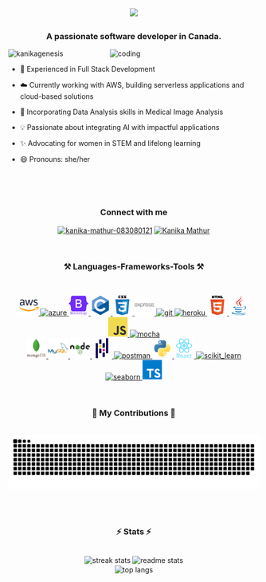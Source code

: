 <!--<h1 align="center">Hi 👋, I'm Kanika Mathur</h1>-->
<h1 align="center">
    <img src="https://readme-typing-svg.herokuapp.com/?font=Righteous&size=35&center=true&vCenter=true&width=500&height=70&duration=4000&lines=Hi+There!+👋;+I'm+Kanika+Mathur!;" />
</h1>
<h3 align="center">A passionate software developer in Canada.</h3>
<image align="right" alt="coding" width="300" src="https://user-images.githubusercontent.com/103105418/170674219-70ba74ec-d205-483a-b8a7-bfb7530c29f0.gif" />

<div>
<p align="left"> <img src="https://komarev.com/ghpvc/?username=kanikagenesis&label=Profile%20views&color=0e75b6&style=flat" alt="kanikagenesis" /> </p>

<div align="left">
  
- 👀 Experienced in Full Stack Development 
- ☁️ Currently working with AWS, building serverless applications and cloud-based solutions
- 🌱 Incorporating Data Analysis skills in Medical Image Analysis
- 💡 Passionate about integrating AI with impactful applications
- ✨ Advocating for women in STEM and lifelong learning
  
  
- 😄 Pronouns: she/her
   </div> 
</div>
 <br>
 <br>
 <br>
<h3 align="center">Connect with me</h3>
<p align="center">
<a href="https://linkedin.com/in/kanika-mathur-083080121" target="blank"><img align="center" src="https://img.shields.io/badge/LinkedIn-0077B5?style=for-the-badge&logo=linkedin&logoColor=white"alt="kanika-mathur-083080121" /></a>
<a href="mailto:mkanika.90@gmail.com" target="blank"><img align="center" src="https://img.shields.io/badge/Gmail-D14836?style=for-the-badge&logo=gmail&logoColor=white" alt="Kanika Mathur"/></a>  
</p>

<br>

<h3 align="center">⚒️ Languages-Frameworks-Tools ⚒️</h3>
<br>
<p align="center"> 
  <a href="https://aws.amazon.com" target="_blank" rel="noreferrer"> <img src="https://raw.githubusercontent.com/devicons/devicon/master/icons/amazonwebservices/amazonwebservices-original-wordmark.svg" alt="aws" width="40" height="40"/> </a> 
  <a href="https://azure.microsoft.com/en-in/" target="_blank" rel="noreferrer"> <img src="https://www.vectorlogo.zone/logos/microsoft_azure/microsoft_azure-icon.svg" alt="azure" width="40" height="40"/> </a>
  <a href="https://getbootstrap.com" target="_blank" rel="noreferrer"> <img src="https://raw.githubusercontent.com/devicons/devicon/master/icons/bootstrap/bootstrap-plain-wordmark.svg" alt="bootstrap" width="40" height="40"/> </a> 
  <a href="https://www.cprogramming.com/" target="_blank" rel="noreferrer"> <img src="https://raw.githubusercontent.com/devicons/devicon/master/icons/c/c-original.svg" alt="c" width="40" height="40"/> </a> 
  <a href="https://www.w3schools.com/css/" target="_blank" rel="noreferrer"> <img src="https://raw.githubusercontent.com/devicons/devicon/master/icons/css3/css3-original-wordmark.svg" alt="css3" width="40" height="40"/> </a> 
  <a href="https://expressjs.com" target="_blank" rel="noreferrer"> <img src="https://raw.githubusercontent.com/devicons/devicon/master/icons/express/express-original-wordmark.svg" alt="express" width="40" height="40"/> </a> 
  <a href="https://git-scm.com/" target="_blank" rel="noreferrer"> <img src="https://www.vectorlogo.zone/logos/git-scm/git-scm-icon.svg" alt="git" width="40" height="40"/> </a> 
  <a href="https://heroku.com" target="_blank" rel="noreferrer"> <img src="https://www.vectorlogo.zone/logos/heroku/heroku-icon.svg" alt="heroku" width="40" height="40"/> </a> 
  <a href="https://www.w3.org/html/" target="_blank" rel="noreferrer"> <img src="https://raw.githubusercontent.com/devicons/devicon/master/icons/html5/html5-original-wordmark.svg" alt="html5" width="40" height="40"/> </a> 
  <a href="https://www.java.com" target="_blank" rel="noreferrer"> <img src="https://raw.githubusercontent.com/devicons/devicon/master/icons/java/java-original.svg" alt="java" width="40" height="40"/> </a>
  <a href="https://developer.mozilla.org/en-US/docs/Web/JavaScript" target="_blank" rel="noreferrer"> <img src="https://raw.githubusercontent.com/devicons/devicon/master/icons/javascript/javascript-original.svg" alt="javascript" width="40" height="40"/> </a> 
  <a href="https://mochajs.org" target="_blank" rel="noreferrer"> <img src="https://www.vectorlogo.zone/logos/mochajs/mochajs-icon.svg" alt="mocha" width="40" height="40"/> </a> 
  <br>
  <a href="https://www.mongodb.com/" target="_blank" rel="noreferrer"> <img src="https://raw.githubusercontent.com/devicons/devicon/master/icons/mongodb/mongodb-original-wordmark.svg" alt="mongodb" width="40" height="40"/> </a> 
  <a href="https://www.mysql.com/" target="_blank" rel="noreferrer"> <img src="https://raw.githubusercontent.com/devicons/devicon/master/icons/mysql/mysql-original-wordmark.svg" alt="mysql" width="40" height="40"/> </a> 
  <a href="https://nodejs.org" target="_blank" rel="noreferrer"> <img src="https://raw.githubusercontent.com/devicons/devicon/master/icons/nodejs/nodejs-original-wordmark.svg" alt="nodejs" width="40" height="40"/> </a> 
  <a href="https://pandas.pydata.org/" target="_blank" rel="noreferrer"> <img src="https://raw.githubusercontent.com/devicons/devicon/2ae2a900d2f041da66e950e4d48052658d850630/icons/pandas/pandas-original.svg" alt="pandas" width="40" height="40"/> </a>
  <a href="https://postman.com" target="_blank" rel="noreferrer"> <img src="https://www.vectorlogo.zone/logos/getpostman/getpostman-icon.svg" alt="postman" width="40" height="40"/> </a> 
  <a href="https://www.python.org" target="_blank" rel="noreferrer"> <img src="https://raw.githubusercontent.com/devicons/devicon/master/icons/python/python-original.svg" alt="python" width="40" height="40"/> </a> 
  <a href="https://reactjs.org/" target="_blank" rel="noreferrer"> <img src="https://raw.githubusercontent.com/devicons/devicon/master/icons/react/react-original-wordmark.svg" alt="react" width="40" height="40"/> </a>
  <a href="https://scikit-learn.org/" target="_blank" rel="noreferrer"> <img src="https://upload.wikimedia.org/wikipedia/commons/0/05/Scikit_learn_logo_small.svg" alt="scikit_learn" width="40" height="40"/> </a> 
  <a href="https://seaborn.pydata.org/" target="_blank" rel="noreferrer"> <img src="https://seaborn.pydata.org/_images/logo-mark-lightbg.svg" alt="seaborn" width="40" height="40"/> </a>
  <a href="https://www.typescriptlang.org/" target="_blank" rel="noreferrer"> <img src="https://raw.githubusercontent.com/devicons/devicon/master/icons/typescript/typescript-original.svg" alt="typescript" width="40" height="40"/> </a> </p>

<br>

<div align="center">
  <h3>🐍 My Contributions 🐍</h3>
  <br>
  <picture>
  <source media="(prefers-color-scheme: dark)" srcset="https://raw.githubusercontent.com/KanikaGenesis/KanikaGenesis/output/github-contribution-grid-snake-dark.svg" />
  <source media="(prefers-color-scheme: light)" srcset="https://raw.githubusercontent.com/KanikaGenesis/KanikaGenesis/output/github-contribution-grid-snake.svg" />
  <img alt="github-snake" src="https://raw.githubusercontent.com/KanikaGenesis/KanikaGenesis/output/github-contribution-grid-snake.svg" />
</picture>

  
  <br/><br/>
</div>

<h3 align="center">⚡ Stats ⚡</h3>
<br>
<div align=center>
  <img width=390 src="https://streak-stats.demolab.com/?user=KanikaGenesis&count_private=true&theme=tokyonight&border_radius=10" alt="streak stats"/>
  <img width=390 src="https://github-readme-stats-kanika-mathurs-projects.vercel.app/api?username=KanikaGenesis&count_private=true&show_icons=true&include_all_commits=true&theme=tokyonight&rank_icon=github&border_radius=10" alt="readme stats" />
  <br/>
  <img width=325 align="center" src="https://github-readme-stats-kanika-mathurs-projects.vercel.app/api/top-langs?username=KanikaGenesis&show_icons=true&locale=en&layout=compact&theme=tokyonight&border_radius=10&size_weight=0.5&count_weight=0.5" alt="top langs" />
</div>

<!---
KanikaGenesis/KanikaGenesis is a ✨ special ✨ repository because its `README.md` (this file) appears on your GitHub profile.
You can click the Preview link to take a look at your changes.
--->
